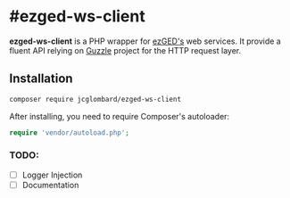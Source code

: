 #ezged-ws-client
=======================

**ezged-ws-client** is a PHP wrapper for [ezGED's](https://www.ezdev.fr/) web services.
It provide a fluent API relying on [Guzzle](https://github.com/guzzle/guzzle) project for the HTTP request layer.


## Installation

```sh
composer require jcglombard/ezged-ws-client
```

After installing, you need to require Composer's autoloader:

```php
require 'vendor/autoload.php';
```


### TODO:
- [ ] Logger Injection
- [ ] Documentation

